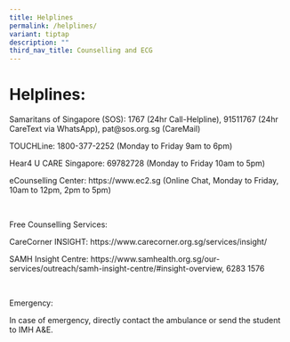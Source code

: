 ```yaml
---
title: Helplines
permalink: /helplines/
variant: tiptap
description: ""
third_nav_title: Counselling and ECG
---
```

<h1><strong>Helplines:</strong></h1>
<p>Samaritans of Singapore (SOS): 1767 (24hr Call-Helpline), 91511767 (24hr
CareText via WhatsApp), <a rel="noopener noreferrer nofollow" target="_blank">pat@sos.org.sg</a> (CareMail)</p>
<p>TOUCHLine: 1800-377-2252 (Monday to Friday 9am to 6pm)</p>
<p>Hear4 U CARE Singapore: 69782728 (Monday to Friday 10am to 5pm)</p>
<p>eCounselling Center: <a rel="noopener noreferrer nofollow" target="_blank">https://www.ec2.sg</a> (Online
Chat, Monday to Friday, 10am to 12pm, 2pm to 5pm)</p>
<p>&nbsp;</p>
<p>Free Counselling Services:</p>
<p>CareCorner INSIGHT: <a rel="noopener noreferrer nofollow" target="_blank">https://www.carecorner.org.sg/services/insight/</a>
</p>
<p>SAMH Insight Centre: <a rel="noopener noreferrer nofollow" target="_blank">https://www.samhealth.org.sg/our-services/outreach/samh-insight-centre/#insight-overview</a>,
6283 1576</p>
<p>&nbsp;</p>
<p>Emergency:</p>
<p>In case of emergency, directly contact the ambulance or send the student
to IMH A&amp;E.</p>